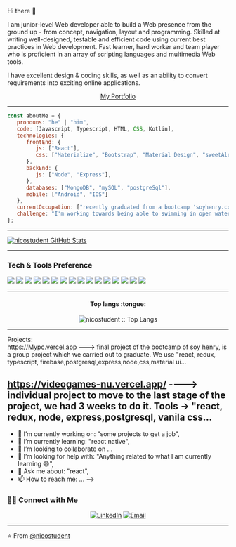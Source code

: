 Hi there 👋
<div>
 <p>
I am junior-level Web developer able to build a Web presence from the ground up - from concept, navigation, layout and programming. Skilled at writing well-designed, testable and efficient code using current best practices in Web development. Fast learner, hard worker and team player who is proficient in an array of scripting languages and multimedia Web tools.

I have excellent design & coding skills, as well as an ability to convert requirements into exciting online applications.
</p>
<p align="center">
<a href="https://portfolio-omega-steel-81.vercel.app/" target="_blank">My Portfolio</a>
</p>

</div>

---

```javascript
const aboutMe = {
   pronouns: "he" | "him",
   code: [Javascript, Typescript, HTML, CSS, Kotlin],
   technologies: {
      frontEnd: {
         js: ["React"],
         css: ["Materialize", "Bootstrap", "Material Design", "sweetAlert"]
      },
      backEnd: {         
         js: ["Node", "Express"],                  
      },
      databases: ["MongoDB", "mySQL", "postgreSql"],
      mobile: ["Android", "IOS"]
   },
   currentOccupation: ["recently graduated from a bootcamp 'soyhenry.com', open for job opportunities"],
   challenge: "I'm working towards being able to swimming in open water.",
};
```
---

[![nicostudent GitHub Stats](https://github-readme-stats.vercel.app/api?username=nicostudent&show_icons=true&count_private=true)](https://github.com/nicostudent)

---

### Tech & Tools Preference

<img src = "https://img.shields.io/badge/-HTML5-E34F26?style=flat&logo=html5&logoColor=white"> <img src = "https://img.shields.io/badge/-CSS3-1572B6?style=flat&logo=css3&logoColor=white">
<img src="https://img.shields.io/badge/-Bootstrap-563D7C?style=flat&logo=bootstrap&logoColor=white">
<img src="https://img.shields.io/badge/-JavaScript-eed718?style=flat&logo=javascript&logoColor=ffffff">
<img src="https://img.shields.io/badge/-Sass-cc6699?style=flat&logo=sass&logoColor=ffffff">
<img src="https://img.shields.io/badge/-React-000000?style=flat&logo=react&logoColor=00c8ff">
<img src="https://img.shields.io/badge/-MySQL-F29111?style=flat&logo=mysql&logoColor=FFFFFF">
<img src="https://img.shields.io/badge/-Express.js-787878?style=flat">
<img src="https://img.shields.io/badge/-Node.js-3C873A?style=flat&logo=Node.js&logoColor=white">
<img src="https://img.shields.io/badge/-Firebase-FFA611?style=flat&logo=firebase&logoColor=FFFFFF">
<img src="http://img.shields.io/badge/-Git-F1502F?style=flat&logo=git&logoColor=FFFFFF">
<img src="http://img.shields.io/badge/-Github-000000?style=flat&logo=github&logoColor=FFFFFF">
<img src="http://img.shields.io/badge/-VS%20Code-007ACC?style=flat&logo=visual%20studio%20code&logoColor=white">
<img src="http://img.shields.io/badge/-Heroku-430098?style=flat&logo=heroku&logoColor=white">
<img src="http://img.shields.io/badge/-Vercel-black?style=flat&logo=vercel&logoColor=white">
<img src="https://img.shields.io/badge/-npm-fff?style=flat&logo=npm&logoColor=white">

---



<h4 align="center">Top langs :tongue:</h4>

<p align="center"><img src="https://github-readme-stats.vercel.app/api/top-langs/?username=nicostudent&langs_count=10&theme=tokyonight&layout=compact" alt="nicostudent :: Top Langs" /></p>

---
 Projects:
 </br>
  https://Mypc.vercel.app ---> final project of the bootcamp of soy henry, is a group project which we carried out to graduate. We use "react, redux, typescript, firebase,postgresql,express,node,css,material ui...
 
 https://videogames-nu.vercel.app/ ----> individual project to move to the last stage of the project, we had 3 weeks to do it. Tools -> "react, redux, node, express,postgresql, vanila css...
---


- 🔭 I’m currently working on: "some projects to get a job",
- 🌱 I’m currently learning: "react native",
- 👯 I’m looking to collaborate on ...
- 🤔 I’m looking for help with: "Anything related to what I am currently learning 😅",
- 💬 Ask me about: "react",
- 📫 How to reach me: ...
-->

<h3> 🤝🏻 Connect with Me </h3>

<p align="center">
<a href="https://www.linkedin.com/in/nicolasbrojo/" target="_blank"><img alt="LinkedIn" src="https://img.shields.io/badge/LinkedIn-@nicolasbrojo-blue?style=flat&logo=linkedin"></a>
<a href="mailto:rojo.nico@hotmail.com"><img alt="Email" src="https://img.shields.io/badge/Email-rojo.nico@hotmail.com-blue?style=flat&logo=gmail"></a>
</p>

---

⭐️ From [@nicostudent](https://github.com/nicostudent)
